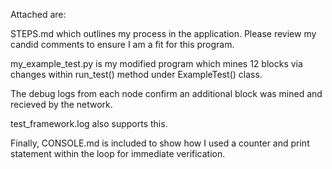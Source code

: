 Attached are: 

STEPS.md which outlines my process in the application. Please review my candid comments to ensure I am a fit for this program.

my_example_test.py is my modified program which mines 12 blocks via changes within run_test() method under ExampleTest() class.

The debug logs from each node confirm an additional block was mined and recieved by the network.

test_framework.log also supports this.

Finally, CONSOLE.md is included to show how I used a counter and print statement within the loop for immediate verification.
